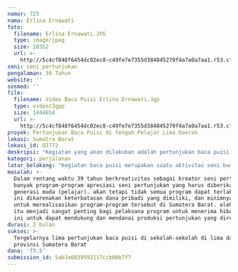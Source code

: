 ```yaml
---
nomor: 725
nama: Erlina Ernawati
foto:
  filename: Erlina Ernawati.JPG
  type: image/jpeg
  size: 28352
  url: >-
    http://5c4cf848f6454dc02ec8-c49fe7e7355d384845270f4a7a0a7aa1.r53.cf2.rackcdn.com/4eac7e7f-9d6c-46e9-9a0f-5e234b36e48b/Erlina%20Ernawati.JPG
seni: seni_pertunjukan
pengalaman: 39 Tahun
website: ''
sosmed: ''
file:
  filename: Video Baca Puisi Erlina Ernawati.3gp
  type: video/3gpp
  size: 1444654
  url: >-
    http://5c4cf848f6454dc02ec8-c49fe7e7355d384845270f4a7a0a7aa1.r53.cf2.rackcdn.com/3f5c80fd-1efd-4863-9bd0-9e64597f672b/Video%20Baca%20Puisi%20Erlina%20Ernawati.3gp
proyek: Pertunjukan Baca Puisi di Tengah Pelajar Lima Daerah
lokasi: Sumatra Barat
lokasi_id: Q2772
deskripsi: "Kegiatan yang akan dilakukan adalah pertunjukan baca puisi di sekolah-sekolah untuk ditonton secara langsung oleh pelajar. Pertunjukan akan dilakukan di lima daerah (Kabupaten/Kota) provinsi Sumatera Barat. Di setiap daerah (Kabupaten/Kota) akan digelar satu pertunjukan.\r\n"
kategori: perjalanan
latar_belakang: "Kegiatan baca puisi merupakan suatu aktivitas seni budaya yang cukup diminati generasi muda, khususnya pelajar. Dalam pengembangan apresiasi pertunjukan baca puisi pada pelajar di Sumatera Barat, umumnya masih cenderung dilaksanakan oleh kreator laki-laki. Secara tidak langsung hal itu jadi membangun image pada generasi muda, khususnya pelajar perempuan, bahwa pertunjukan membaca puisi cenderung dilakukan oleh kaum laki-laki saja. Dan mengakibatkan langkanya kreator pertunjukan baca puisi perempuan yang lahir di Sumatera Barat.\r\nMencermati persoalan di atas, pengaju program merasa perlu menggagas pertunjukan baca puisi oleh perempuan untuk pelajar-pelajar di Sumatera Barat, agar generasi muda mendapat pandangan bahwa perempuan pun juga bisa menjadi kreator baca puisi secara profesional. \r\nDalam langkah awal ini pertunjukan akan dilakukan di lima daerah, di Sumatera Barat. Pertunjukan akan langsung digelar di satu sekolah di setiap daerah.\r\n"
masalah: >-
  Dalam rentang waktu 39 tahun berkreativitas sebagai kreator seni pertunjukan,
  banyak program-program apresiasi seni pertunjukan yang harus diberikan kepada
  generasi muda (pelajar). akan tetapi tidak semua program dapat terlaksana. hal
  ini dikarenakan keterbatasan dana pribadi yang dimiliki, dan minimnya sponsor
  untuk merealisasikan program-program tersebut di Sumatera Barat. oleh sebab
  itu menjadi sangat penting bagi pelaksana program untuk menerima hibah seni
  ini untuk dapat mendukung dan mendanai produksi pertunjukan yang direncanakan.
durasi: 2 bulan
sukses: >-
  Tergelarnya lima pertunjukan baca puisi di sekolah-sekolah di lima daerah
  provinsi Sumatera Barat
dana: '73.5'
submission_id: 5ab1e6839592117ccb0bb7f7
---
```


